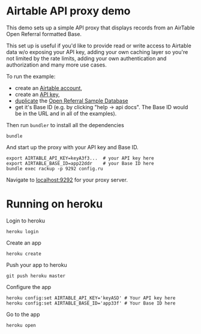 # Airtable API proxy demo

This demo sets up a simple API proxy that displays records from an AirTable Open Referral formatted Base.


This set up is useful if you'd like to provide read or write access to
Airtable data w/o exposing your API key, adding your own caching layer
so you're not limited by the rate limits, adding your own
authentication and authorization and many more use cases.

To run the example:
 * create an [Airtable account](https://airtable.com/signup),
 * create an [API key](https://airtable.com/account),
 * [duplicate](https://support.airtable.com/hc/en-us/articles/202584499) the [Open Referral Sample Database](https://airtable.com/shrNmEgngrnjzvyvk/tblL8m3xDnu8V2Wnl/viwMY1OAbsYDY86JD)
 * get it's Base ID (e.g. by clicking "help -> api docs". The Base ID would be in the URL
and in all of the examples).

Then run `bundler` to install all the dependencies

    bundle

And start up the proxy with your API key and Base ID.

    export AIRTABLE_API_KEY=keyA3f3...  # your API key here
    export AIRTABLE_BASE_ID=app22ddr    # your Base ID here
    bundle exec rackup -p 9292 config.ru

Navigate to [localhost:9292](http://localhost:9292) for your proxy server.

# Running on heroku

Login to heroku

    heroku login

Create an app

    heroku create

Push your app to heroku

    git push heroku master

Configure the app

    heroku config:set AIRTABLE_API_KEY='keyASD' # Your API key here
    heroku config:set AIRTABLE_BASE_ID='app33f' # Your Base ID here

Go to the app

    heroku open

